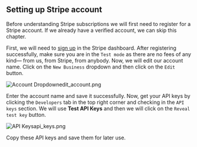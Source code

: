 ## Setting up Stripe account

Before understanding Stripe subscriptions we will first need to register for a
Stripe account. If we already have a verified account, we can skip this chapter.

First, we will need to [sign up](https://dashboard.stripe.com/register) in the
Stripe dashboard. After registering successfully, make sure you are in the
`Test mode` as there are no fees of any kind— from us, from Stripe, from
anybody. Now, we will edit our account name. Click on the `New Business`
dropdown and then click on the `Edit` button.

<image alt="Account Dropdown">edit_account.png</image>

Enter the account name and save it successfully. Now, get your API keys by
clicking the `Developers` tab in the top right corner and checking in the
`API keys` section. We will use **Test API Keys** and then we will click on the
`Reveal test key` button.

<image alt="API Keys">api_keys.png</image>

Copy these API keys and save them for later use.
